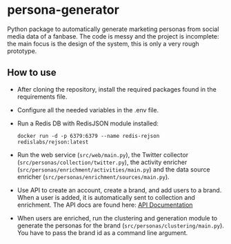 # persona-generator
Python package to automatically generate marketing personas from social media data of a fanbase. The code is messy and the project is incomplete: the main focus is the design of the system, this is only a very rough prototype.

## How to use
- After cloning the repository, install the required packages found in the requirements file.
- Configure all the needed variables in the .env file.
- Run a Redis DB with RedisJSON module installed: 

  `docker run -d -p 6379:6379 --name redis-rejson redislabs/rejson:latest`
- Run the web service (`src/web/main.py`), the Twitter collector (`src/personas/collection/twitter.py`), the activity enricher (`src/personas/enrichment/activities/main.py`) and the data source enricher (`src/personas/enrichment/sources/main.py`).
- Use API to create an account, create a brand, and add users to a brand. When a user is added, it is automatically sent to collection and enrichment. The API docs are found here: [API Documentation](https://app.swaggerhub.com/apis-docs/nicola-farina/personagenerator/1.0.0#/)

- When users are enriched, run the clustering and generation module to generate the personas for the brand (`src/personas/clustering/main.py`). You have to pass the brand id as a command line argument.
